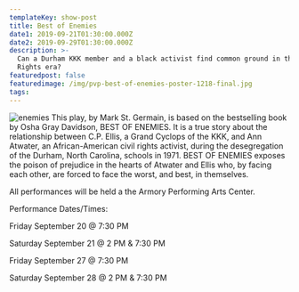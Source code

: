 ```yaml
---
templateKey: show-post
title: Best of Enemies
date1: 2019-09-21T01:30:00.000Z
date2: 2019-09-29T01:30:00.000Z
description: >-
  Can a Durham KKK member and a black activist find common ground in the Civil
  Rights era?
featuredpost: false
featuredimage: /img/pvp-best-of-enemies-poster-1218-final.jpg
tags: 
---
```

![enemies](/img/pvp-best-of-enemies-poster-1218-final.jpg)
This play, by Mark St. Germain, is based on the bestselling book by Osha Gray Davidson, BEST OF ENEMIES.  It is a true story about the relationship between C.P. Ellis, a Grand Cyclops of the KKK, and Ann Atwater, an African-American civil rights activist, during the desegregation of the Durham, North Carolina, schools in 1971. BEST OF ENEMIES exposes the poison of prejudice in the hearts of Atwater and Ellis who, by facing each other, are forced to face the worst, and best, in themselves.



All performances will be held a the Armory Performing Arts Center.



Performance Dates/Times:



Friday September 20 @ 7:30 PM



Saturday September 21 @ 2 PM & 7:30 PM



Friday September 27 @ 7:30 PM



Saturday September 28 @ 2 PM & 7:30 PM
